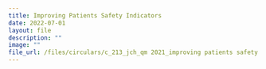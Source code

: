 ```yaml
---
title: Improving Patients Safety Indicators
date: 2022-07-01
layout: file
description: ""
image: ""
file_url: /files/circulars/c_213_jch_qm 2021_improving patients safety indicators.pdf
---
```

